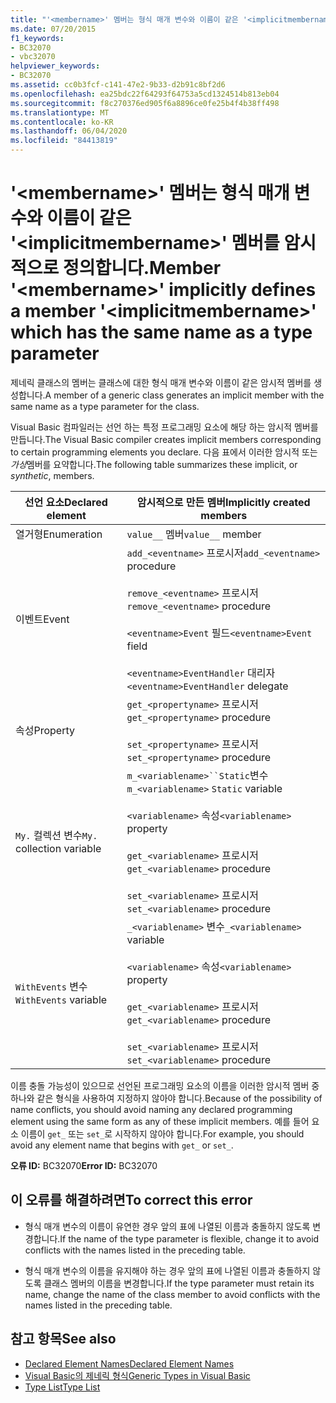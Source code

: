 ```yaml
---
title: "'<membername>' 멤버는 형식 매개 변수와 이름이 같은 '<implicitmembername>' 멤버를 암시적으로 정의합니다."
ms.date: 07/20/2015
f1_keywords:
- BC32070
- vbc32070
helpviewer_keywords:
- BC32070
ms.assetid: cc0b3fcf-c141-47e2-9b33-d2b91c8bf2d6
ms.openlocfilehash: ea25bdc22f64293f64753a5cd1324514b813eb04
ms.sourcegitcommit: f8c270376ed905f6a8896ce0fe25b4f4b38ff498
ms.translationtype: MT
ms.contentlocale: ko-KR
ms.lasthandoff: 06/04/2020
ms.locfileid: "84413819"
---
```

# <a name="member-membername-implicitly-defines-a-member-implicitmembername-which-has-the-same-name-as-a-type-parameter"></a><span data-ttu-id="2ba54-102">'\<membername>' 멤버는 형식 매개 변수와 이름이 같은 '\<implicitmembername>' 멤버를 암시적으로 정의합니다.</span><span class="sxs-lookup"><span data-stu-id="2ba54-102">Member '\<membername>' implicitly defines a member '\<implicitmembername>' which has the same name as a type parameter</span></span>
<span data-ttu-id="2ba54-103">제네릭 클래스의 멤버는 클래스에 대한 형식 매개 변수와 이름이 같은 암시적 멤버를 생성합니다.</span><span class="sxs-lookup"><span data-stu-id="2ba54-103">A member of a generic class generates an implicit member with the same name as a type parameter for the class.</span></span>  
  
 <span data-ttu-id="2ba54-104">Visual Basic 컴파일러는 선언 하는 특정 프로그래밍 요소에 해당 하는 암시적 멤버를 만듭니다.</span><span class="sxs-lookup"><span data-stu-id="2ba54-104">The Visual Basic compiler creates implicit members corresponding to certain programming elements you declare.</span></span> <span data-ttu-id="2ba54-105">다음 표에서 이러한 암시적 또는 *가상*멤버를 요약합니다.</span><span class="sxs-lookup"><span data-stu-id="2ba54-105">The following table summarizes these implicit, or *synthetic*, members.</span></span>  
  
|<span data-ttu-id="2ba54-106">선언 요소</span><span class="sxs-lookup"><span data-stu-id="2ba54-106">Declared element</span></span>|<span data-ttu-id="2ba54-107">암시적으로 만든 멤버</span><span class="sxs-lookup"><span data-stu-id="2ba54-107">Implicitly created members</span></span>|  
|----------------------|--------------------------------|  
|<span data-ttu-id="2ba54-108">열거형</span><span class="sxs-lookup"><span data-stu-id="2ba54-108">Enumeration</span></span>|<span data-ttu-id="2ba54-109">`value__` 멤버</span><span class="sxs-lookup"><span data-stu-id="2ba54-109">`value__` member</span></span>|  
|<span data-ttu-id="2ba54-110">이벤트</span><span class="sxs-lookup"><span data-stu-id="2ba54-110">Event</span></span>|<span data-ttu-id="2ba54-111">`add_<eventname>` 프로시저</span><span class="sxs-lookup"><span data-stu-id="2ba54-111">`add_<eventname>` procedure</span></span><br /><br /> <span data-ttu-id="2ba54-112">`remove_<eventname>` 프로시저</span><span class="sxs-lookup"><span data-stu-id="2ba54-112">`remove_<eventname>` procedure</span></span><br /><br /> <span data-ttu-id="2ba54-113">`<eventname>Event` 필드</span><span class="sxs-lookup"><span data-stu-id="2ba54-113">`<eventname>Event` field</span></span><br /><br /> <span data-ttu-id="2ba54-114">`<eventname>EventHandler` 대리자</span><span class="sxs-lookup"><span data-stu-id="2ba54-114">`<eventname>EventHandler` delegate</span></span>|  
|<span data-ttu-id="2ba54-115">속성</span><span class="sxs-lookup"><span data-stu-id="2ba54-115">Property</span></span>|<span data-ttu-id="2ba54-116">`get_<propertyname>` 프로시저</span><span class="sxs-lookup"><span data-stu-id="2ba54-116">`get_<propertyname>` procedure</span></span><br /><br /> <span data-ttu-id="2ba54-117">`set_<propertyname>` 프로시저</span><span class="sxs-lookup"><span data-stu-id="2ba54-117">`set_<propertyname>` procedure</span></span>|  
|<span data-ttu-id="2ba54-118">`My.` 컬렉션 변수</span><span class="sxs-lookup"><span data-stu-id="2ba54-118">`My.` collection variable</span></span>|<span data-ttu-id="2ba54-119">`m_<variablename>``Static`변수</span><span class="sxs-lookup"><span data-stu-id="2ba54-119">`m_<variablename>` `Static` variable</span></span><br /><br /> <span data-ttu-id="2ba54-120">`<variablename>` 속성</span><span class="sxs-lookup"><span data-stu-id="2ba54-120">`<variablename>` property</span></span><br /><br /> <span data-ttu-id="2ba54-121">`get_<variablename>` 프로시저</span><span class="sxs-lookup"><span data-stu-id="2ba54-121">`get_<variablename>` procedure</span></span><br /><br /> <span data-ttu-id="2ba54-122">`set_<variablename>` 프로시저</span><span class="sxs-lookup"><span data-stu-id="2ba54-122">`set_<variablename>` procedure</span></span>|  
|<span data-ttu-id="2ba54-123">`WithEvents` 변수</span><span class="sxs-lookup"><span data-stu-id="2ba54-123">`WithEvents` variable</span></span>|<span data-ttu-id="2ba54-124">`_<variablename>` 변수</span><span class="sxs-lookup"><span data-stu-id="2ba54-124">`_<variablename>` variable</span></span><br /><br /> <span data-ttu-id="2ba54-125">`<variablename>` 속성</span><span class="sxs-lookup"><span data-stu-id="2ba54-125">`<variablename>` property</span></span><br /><br /> <span data-ttu-id="2ba54-126">`get_<variablename>` 프로시저</span><span class="sxs-lookup"><span data-stu-id="2ba54-126">`get_<variablename>` procedure</span></span><br /><br /> <span data-ttu-id="2ba54-127">`set_<variablename>` 프로시저</span><span class="sxs-lookup"><span data-stu-id="2ba54-127">`set_<variablename>` procedure</span></span>|  
  
 <span data-ttu-id="2ba54-128">이름 충돌 가능성이 있으므로 선언된 프로그래밍 요소의 이름을 이러한 암시적 멤버 중 하나와 같은 형식을 사용하여 지정하지 않아야 합니다.</span><span class="sxs-lookup"><span data-stu-id="2ba54-128">Because of the possibility of name conflicts, you should avoid naming any declared programming element using the same form as any of these implicit members.</span></span> <span data-ttu-id="2ba54-129">예를 들어 요소 이름이 `get_` 또는 `set_`로 시작하지 않아야 합니다.</span><span class="sxs-lookup"><span data-stu-id="2ba54-129">For example, you should avoid any element name that begins with `get_` or `set_`.</span></span>  
  
 <span data-ttu-id="2ba54-130">**오류 ID:** BC32070</span><span class="sxs-lookup"><span data-stu-id="2ba54-130">**Error ID:** BC32070</span></span>  
  
## <a name="to-correct-this-error"></a><span data-ttu-id="2ba54-131">이 오류를 해결하려면</span><span class="sxs-lookup"><span data-stu-id="2ba54-131">To correct this error</span></span>  
  
- <span data-ttu-id="2ba54-132">형식 매개 변수의 이름이 유연한 경우 앞의 표에 나열된 이름과 충돌하지 않도록 변경합니다.</span><span class="sxs-lookup"><span data-stu-id="2ba54-132">If the name of the type parameter is flexible, change it to avoid conflicts with the names listed in the preceding table.</span></span>  
  
- <span data-ttu-id="2ba54-133">형식 매개 변수의 이름을 유지해야 하는 경우 앞의 표에 나열된 이름과 충돌하지 않도록 클래스 멤버의 이름을 변경합니다.</span><span class="sxs-lookup"><span data-stu-id="2ba54-133">If the type parameter must retain its name, change the name of the class member to avoid conflicts with the names listed in the preceding table.</span></span>  
  
## <a name="see-also"></a><span data-ttu-id="2ba54-134">참고 항목</span><span class="sxs-lookup"><span data-stu-id="2ba54-134">See also</span></span>

- [<span data-ttu-id="2ba54-135">Declared Element Names</span><span class="sxs-lookup"><span data-stu-id="2ba54-135">Declared Element Names</span></span>](../programming-guide/language-features/declared-elements/declared-element-names.md)
- [<span data-ttu-id="2ba54-136">Visual Basic의 제네릭 형식</span><span class="sxs-lookup"><span data-stu-id="2ba54-136">Generic Types in Visual Basic</span></span>](../programming-guide/language-features/data-types/generic-types.md)
- [<span data-ttu-id="2ba54-137">Type List</span><span class="sxs-lookup"><span data-stu-id="2ba54-137">Type List</span></span>](../language-reference/statements/type-list.md)
